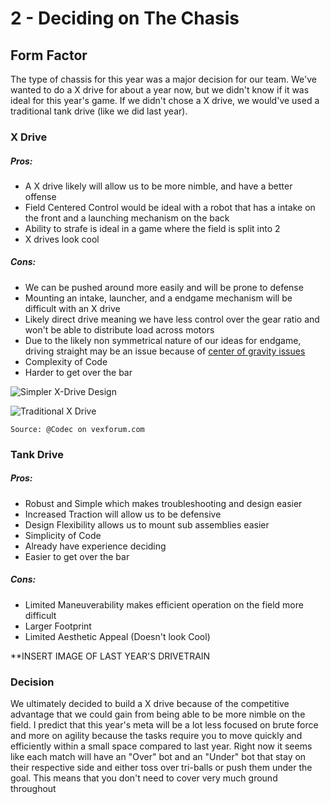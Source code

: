 # 2 - Deciding on The Chasis
## Form Factor

The type of chassis for this year was a major decision for our team. We've wanted to do a X drive for about a year now, but we didn't know if it was ideal for this year's game. If we didn't chose a X drive, we would've used a traditional tank drive (like we did last year).

### X Drive

##### Pros:
- A X drive likely will allow us to be more nimble, and have a better offense
- Field Centered Control would be ideal with a robot that has a intake on the front and a launching mechanism on the back
- Ability to strafe is ideal in a game where the field is split into 2
- X drives look cool

##### Cons:
- We can be pushed around more easily and will be prone to defense
- Mounting an intake, launcher, and a endgame mechanism will be difficult with an X drive
- Likely direct drive meaning we have less control over the gear ratio and won't be able to distribute load across motors
- Due to the likely non symmetrical nature of our ideas for endgame, driving straight may be an issue because of [center of gravity issues](https://www.vexforum.com/t/what-are-the-pros-and-cons-of-x-drive-for-in-the-zone/41353/5)
- Complexity of Code
- Harder to get over the bar


![Simpler X-Drive Design](https://www.vexforum.com/uploads/default/original/3X/e/e/eee9dd4b807c7ff53a30790daf3a3bf3980cf73f.jpeg)



![Traditional X Drive](https://www.vexforum.com/uploads/default/optimized/3X/1/b/1bcba4d3b78208cb6e76b779563c13f8eca5f87a_2_283x250.png)

	Source: @Codec on vexforum.com

### Tank Drive

##### Pros:
- Robust and Simple which makes troubleshooting and design easier
- Increased Traction will allow us to be defensive
- Design Flexibility allows us to mount sub assemblies easier
- Simplicity of Code
- Already have experience deciding 
- Easier to get over the bar

##### Cons:
- Limited Maneuverability makes efficient operation on the field more difficult
- Larger Footprint
- Limited Aesthetic Appeal (Doesn't look Cool)

**INSERT IMAGE OF LAST YEAR'S DRIVETRAIN

### Decision
We ultimately decided to build a X drive because of the competitive advantage that we could gain from being able to be more nimble on the field. I predict that this year's meta will be a lot less focused on brute force and more on agility because the tasks require you to move quickly and efficiently within a small space compared to last year. Right now it seems like each match will have an "Over" bot and an "Under" bot that stay on their respective side and either toss over tri-balls or push them under the goal. This means that you don't need to cover very much ground throughout 
